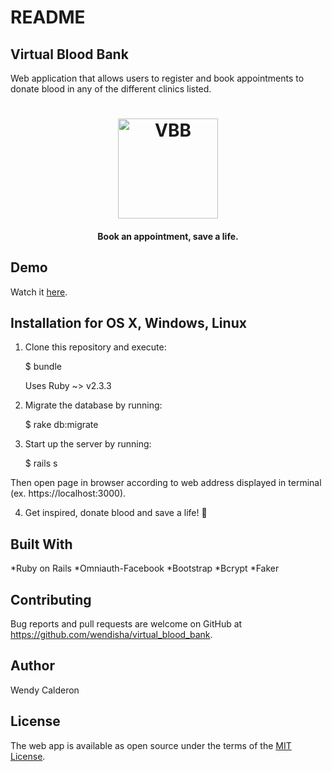 # README

## Virtual Blood Bank
Web application that allows users to register and book appointments to donate blood in any of the different clinics listed.

<h1 align="center">
  <img src="https://i.imgur.com/J89aGNA.jpg" alt="VBB" title="Welcome to the Virtual Blood Bank!" width="160"><br>
  <h4 align="center">Book an appointment, save a life.</h4>
</h1>



## Demo
Watch it <a href="https://youtu.be/5P-135Uf-mE">here</a>.


## Installation for OS X, Windows, Linux
1. Clone this repository and execute:

    $ bundle

    Uses Ruby ~> v2.3.3

2. Migrate the database by running:
	
	$ rake db:migrate
	
3. Start up the server by running:

	$ rails s

Then open page in browser according to web address displayed in terminal (ex. https://localhost:3000). 

4. Get inspired, donate blood and save a life! :raised_hands:


## Built With
*Ruby on Rails
*Omniauth-Facebook
*Bootstrap
*Bcrypt
*Faker


## Contributing
Bug reports and pull requests are welcome on GitHub at https://github.com/wendisha/virtual_blood_bank.


## Author
Wendy Calderon  


## License
The web app is available as open source under the terms of the [MIT License](https://opensource.org/licenses/MIT).
